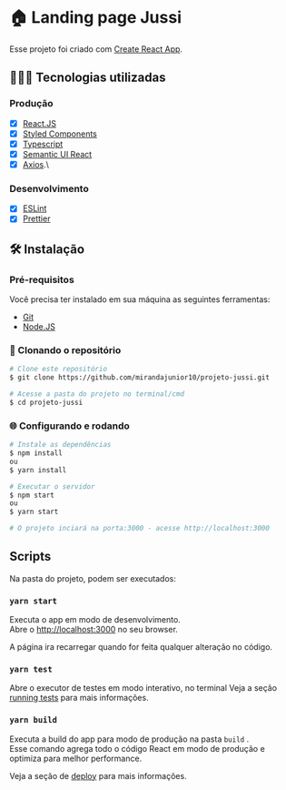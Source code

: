 # 🏠 Landing page Jussi 

Esse projeto foi criado com [Create React App](https://github.com/facebook/create-react-app).

## 👨🏾‍💻 Tecnologias utilizadas

### Produção
- [x] [React.JS](https://pt-br.reactjs.org/)
- [x] [Styled Components](https://styled-components.com/)
- [x] [Typescript](https://www.typescriptlang.org/)
- [x] [Semantic UI React](https://react.semantic-ui.com/)
- [x] [Axios](https://github.com/axios/axios).\

### Desenvolvimento
- [x] [ESLint](https://eslint.org/)
- [x] [Prettier](https://prettier.io/)

## 🛠 Instalação

### Pré-requisitos
Você precisa ter instalado em sua máquina as seguintes ferramentas:
- [Git](https://git-scm.com)
- [Node.JS](https://nodejs.org/en/)

### 🎲 Clonando o repositório

```bash
# Clone este repositório
$ git clone https://github.com/mirandajunior10/projeto-jussi.git

# Acesse a pasta do projeto no terminal/cmd
$ cd projeto-jussi
```


### 🌐 Configurando e rodando

```bash
# Instale as dependências
$ npm install
ou
$ yarn install

# Executar o servidor
$ npm start
ou
$ yarn start

# O projeto inciará na porta:3000 - acesse http://localhost:3000
```


## Scripts

Na pasta do projeto, podem ser executados:

### `yarn start`

Executa o app em modo de desenvolvimento.\
Abre o [http://localhost:3000](http://localhost:3000) no seu browser.

A página ira recarregar quando for feita qualquer alteração no código.

### `yarn test`

Abre o executor de testes em modo interativo, no terminal
Veja a seção [running tests](https://facebook.github.io/create-react-app/docs/running-tests) para mais informações.

### `yarn build`

Executa a build do app para modo de produção na pasta `build` .\
Esse comando agrega todo o código React em modo de produção e optimiza para melhor performance.

Veja a seção de [deploy](https://facebook.github.io/create-react-app/docs/deployment) para mais informações.

